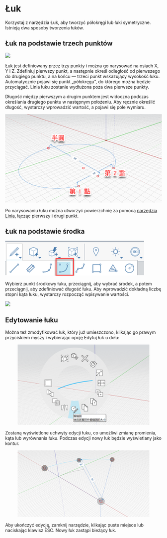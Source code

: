 # Łuk 

Korzystaj z narzędzia Łuk, aby tworzyć półokręgi lub łuki symetryczne. Istnieją dwa sposoby tworzenia łuków.

## Łuk na podstawie trzech punktów

![](../.gitbook/assets/arc\_three\_pts.png)

Łuk jest definiowany przez trzy punkty i można go narysować na osiach X, Y i Z. Zdefiniuj pierwszy punkt, a następnie określ odległość od pierwszego do drugiego punktu, a na końcu — trzeci punkt wskazujący wysokość łuku. Automatycznie pojawi się punkt „półokręgu”, do którego można będzie przyciągać. Linia łuku zostanie wydłużona poza dwa pierwsze punkty.

Długość między pierwszym a drugim punktem jest widoczna podczas określania drugiego punktu w następnym położeniu. Aby ręcznie określić długość, wystarczy wprowadzić wartość, a pojawi się pole wymiaru.

![](../.gitbook/assets/arc-by-three-pts.png)

Po narysowaniu łuku można utworzyć powierzchnię za pomocą [narzędzia Linia](line-tool.md), łącząc pierwszy i drugi punkt.

## Łuk na podstawie środka

![](<../.gitbook/assets/arc-by-center (1).png>)

Wybierz punkt środkowy łuku, przeciągnij, aby wybrać środek, a potem przeciągnij, aby zdefiniować długość łuku. Aby wprowadzić dokładną liczbę stopni kąta łuku, wystarczy rozpocząć wpisywanie wartości.

![](../.gitbook/assets/arc\_circle\_demo.gif)

## Edytowanie łuku

Można też zmodyfikować łuk, który już umieszczono, klikając go prawym przyciskiem myszy i wybierając opcję Edytuj łuk u dołu:

<figure><img src="../.gitbook/assets/image (12).png" alt=""><figcaption></figcaption></figure>

Zostaną wyświetlone uchwyty edycji łuku, co umożliwi zmianę promienia, kąta lub wyrównania łuku. Podczas edycji nowy łuk będzie wyświetlany jako kontur.

<figure><img src="../.gitbook/assets/image (11).png" alt=""><figcaption></figcaption></figure>

Aby ukończyć edycję, zamknij narzędzie, klikając puste miejsce lub naciskając klawisz ESC. Nowy łuk zastąpi bieżący łuk.

